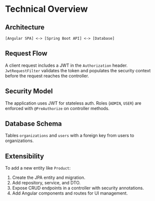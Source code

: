 # Technical Overview

## Architecture
```
[Angular SPA] <-> [Spring Boot API] <-> [Database]
```

## Request Flow
A client request includes a JWT in the `Authorization` header. `JwtRequestFilter` validates the token and populates the security context before the request reaches the controller.

## Security Model
The application uses JWT for stateless auth. Roles (`ADMIN`, `USER`) are enforced with `@PreAuthorize` on controller methods.

## Database Schema
Tables `organizations` and `users` with a foreign key from users to organizations.

## Extensibility
To add a new entity like `Product`:
1. Create the JPA entity and migration.
2. Add repository, service, and DTO.
3. Expose CRUD endpoints in a controller with security annotations.
4. Add Angular components and routes for UI management.
